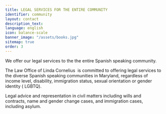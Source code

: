 ```yaml
---
title: LEGAL SERVICES FOR THE ENTIRE COMMUNITY
identifier: community
layout: contact
description_text: 
language: english
icon: balance-scale
banner_image: "/assets/books.jpg"
sitemap: true
order: 3
---
```


We offer our legal services to the the entire Spanish speaking community.

The Law Office of Linda Cornelius &nbsp;is committed to offering legal services to the diverse Spanish speaking communities in Maryland, regardless of income level, disability, immigration status, sexual orientation or gender identity ( LGBTQ).

Legal advice and representation in civil matters including wills and contracts, name and gender change cases, and immigration cases, including asylum.&nbsp;